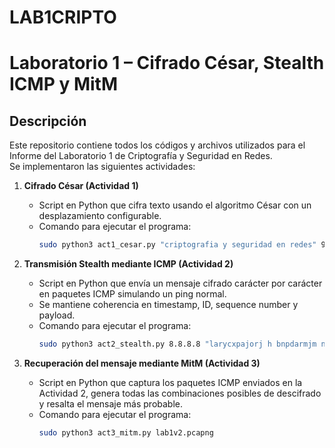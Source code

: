 # LAB1CRIPTO

# Laboratorio 1 – Cifrado César, Stealth ICMP y MitM

## Descripción
Este repositorio contiene todos los códigos y archivos utilizados para el Informe del Laboratorio 1 de Criptografía y Seguridad en Redes.  
Se implementaron las siguientes actividades:

1. **Cifrado César (Actividad 1)**  
   - Script en Python que cifra texto usando el algoritmo César con un desplazamiento configurable.  
   - Comando para ejecutar el programa:  
     ```bash
     sudo python3 act1_cesar.py "criptografia y seguridad en redes" 9
     ```

2. **Transmisión Stealth mediante ICMP (Actividad 2)**  
   - Script en Python que envía un mensaje cifrado carácter por carácter en paquetes ICMP simulando un ping normal.  
   - Se mantiene coherencia en timestamp, ID, sequence number y payload.  
   - Comando para ejecutar el programa:  
     ```bash
     sudo python3 act2_stealth.py 8.8.8.8 "larycxpajorj h bnpdarmjm nw anmnb"
     ```

3. **Recuperación del mensaje mediante MitM (Actividad 3)**  
   - Script en Python que captura los paquetes ICMP enviados en la Actividad 2, genera todas las combinaciones posibles de descifrado y resalta el mensaje más probable.  
   - Comando para ejecutar el programa:  
     ```bash
     sudo python3 act3_mitm.py lab1v2.pcapng
     ```




